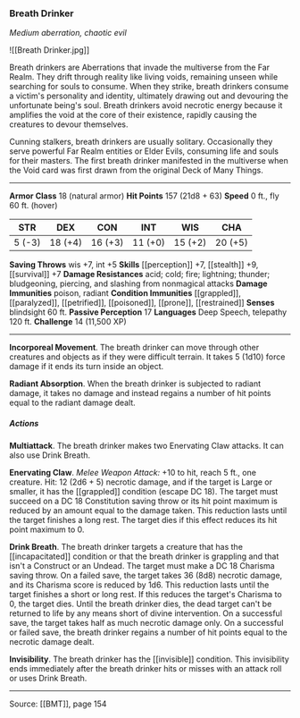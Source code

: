 ### Breath Drinker
_Medium aberration, chaotic evil_

![[Breath Drinker.jpg]]

Breath drinkers are Aberrations that invade the multiverse from the Far Realm. They drift through reality like living voids, remaining unseen while searching for souls to consume. When they strike, breath drinkers consume a victim's personality and identity, ultimately drawing out and devouring the unfortunate being's soul. Breath drinkers avoid necrotic energy because it amplifies the void at the core of their existence, rapidly causing the creatures to devour themselves.

Cunning stalkers, breath drinkers are usually solitary. Occasionally they serve powerful Far Realm entities or Elder Evils, consuming life and souls for their masters. The first breath drinker manifested in the multiverse when the Void card was first drawn from the original Deck of Many Things.




---

**Armor Class** 18 (natural armor)
**Hit Points** 157 (21d8 + 63)
**Speed** 0 ft., fly 60 ft. (hover)

| STR     | DEX     | CON     | INT     | WIS     | CHA     |
|---------|---------|---------|---------|---------|---------|
| 5 (-3) | 18 (+4) | 16 (+3) | 11 (+0) | 15 (+2) | 20 (+5) |

**Saving Throws** wis +7, int +5
**Skills** [[perception]] +7, [[stealth]] +9, [[survival]] +7
**Damage Resistances** acid; cold; fire; lightning; thunder; bludgeoning, piercing, and slashing from nonmagical attacks
**Damage Immunities** poison, radiant
**Condition Immunities** [[grappled]], [[paralyzed]], [[petrified]], [[poisoned]], [[prone]], [[restrained]]
**Senses** blindsight 60 ft.
**Passive Perception** 17
**Languages** Deep Speech, telepathy 120 ft.
**Challenge** 14 (11,500 XP)

---

**Incorporeal Movement**. The breath drinker can move through other creatures and objects as if they were difficult terrain. It takes 5 (1d10) force damage if it ends its turn inside an object.

**Radiant Absorption**. When the breath drinker is subjected to radiant damage, it takes no damage and instead regains a number of hit points equal to the radiant damage dealt.

##### Actions
**Multiattack**. The breath drinker makes two Enervating Claw attacks. It can also use Drink Breath.

**Enervating Claw**. _Melee Weapon Attack:_ +10 to hit, reach 5 ft., one creature. Hit: 12 (2d6 + 5) necrotic damage, and if the target is Large or smaller, it has the [[grappled]] condition (escape DC 18). The target must succeed on a DC 18 Constitution saving throw or its hit point maximum is reduced by an amount equal to the damage taken. This reduction lasts until the target finishes a long rest. The target dies if this effect reduces its hit point maximum to 0.

**Drink Breath**. The breath drinker targets a creature that has the [[incapacitated]] condition or that the breath drinker is grappling and that isn't a Construct or an Undead. The target must make a DC 18 Charisma saving throw. On a failed save, the target takes 36 (8d8) necrotic damage, and its Charisma score is reduced by 1d6. This reduction lasts until the target finishes a short or long rest. If this reduces the target's Charisma to 0, the target dies. Until the breath drinker dies, the dead target can't be returned to life by any means short of divine intervention. On a successful save, the target takes half as much necrotic damage only. On a successful or failed save, the breath drinker regains a number of hit points equal to the necrotic damage dealt.

**Invisibility**. The breath drinker has the [[invisible]] condition. This invisibility ends immediately after the breath drinker hits or misses with an attack roll or uses Drink Breath.


---

Source: [[BMT]], page 154